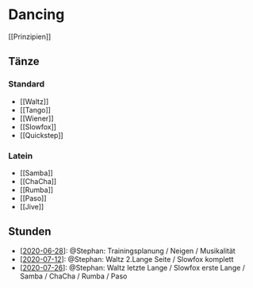# Dancing

[[Prinzipien]]

## Tänze

### Standard

- [[Waltz]]
- [[Tango]]
- [[Wiener]]
- [[Slowfox]]
- [[Quickstep]]

### Latein

- [[Samba]]
- [[ChaCha]]
- [[Rumba]]
- [[Paso]]
- [[Jive]]

## Stunden

- [[2020-06-28]]: @Stephan: Trainingsplanung / Neigen / Musikalität
- [[2020-07-12]]: @Stephan: Waltz 2.Lange Seite / Slowfox komplett
- [[2020-07-26]]: @Stephan: Waltz letzte Lange / Slowfox erste Lange / Samba / ChaCha / Rumba / Paso

[//begin]: # "Autogenerated link references for markdown compatibility"
[2020-06-28]: 2020-06-28.md "2020 06 28"
[2020-07-12]: 2020-07-12.md "2020 07 12"
[2020-07-26]: 2020-07-26.md "2020-07-26"
[//end]: # "Autogenerated link references"
